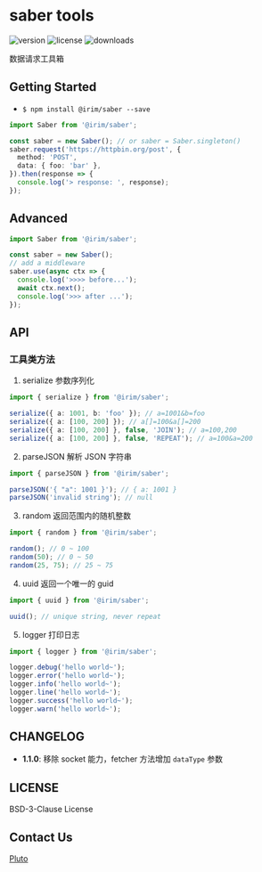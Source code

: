 # saber tools

![version](https://img.shields.io/npm/v/@irim/saber)
![license](https://img.shields.io/npm/l/@irim/saber)
![downloads](https://img.shields.io/npm/dw/@irim/saber)

数据请求工具箱

## Getting Started

- `$ npm install @irim/saber --save`

```ts
import Saber from '@irim/saber';

const saber = new Saber(); // or saber = Saber.singleton()
saber.request('https://httpbin.org/post', {
  method: 'POST',
  data: { foo: 'bar' },
}).then(response => {
  console.log('> response: ', response);
});
```

## Advanced

```ts
import Saber from '@irim/saber';

const saber = new Saber();
// add a middleware
saber.use(async ctx => {
  console.log('>>>> before...');
  await ctx.next();
  console.log('>>> after ...');
});
```

## API

### 工具类方法

1. serialize 参数序列化

```ts
import { serialize } from '@irim/saber';

serialize({ a: 1001, b: 'foo' }); // a=1001&b=foo
serialize({ a: [100, 200] }); // a[]=100&a[]=200
serialize({ a: [100, 200] }, false, 'JOIN'); // a=100,200
serialize({ a: [100, 200] }, false, 'REPEAT'); // a=100&a=200
```

2. parseJSON 解析 JSON 字符串

```ts
import { parseJSON } from '@irim/saber';

parseJSON('{ "a": 1001 }'); // { a: 1001 }
parseJSON('invalid string'); // null
```

3. random 返回范围内的随机整数

```ts
import { random } from '@irim/saber';

random(); // 0 ~ 100
random(50); // 0 ~ 50
random(25, 75); // 25 ~ 75
```

4. uuid 返回一个唯一的 guid

```ts
import { uuid } from '@irim/saber';

uuid(); // unique string, never repeat
```

5. logger 打印日志

```ts
import { logger } from '@irim/saber';

logger.debug('hello world~');
logger.error('hello world~');
logger.info('hello world~');
logger.line('hello world~');
logger.success('hello world~');
logger.warn('hello world~');
```

## CHANGELOG

<!-- - **version**: change logs -->
- **1.1.0**: 移除 socket 能力，fetcher 方法增加 `dataType` 参数

## LICENSE

BSD-3-Clause License

## Contact Us

[Pluto](mailto:huarse@gmail.com)
